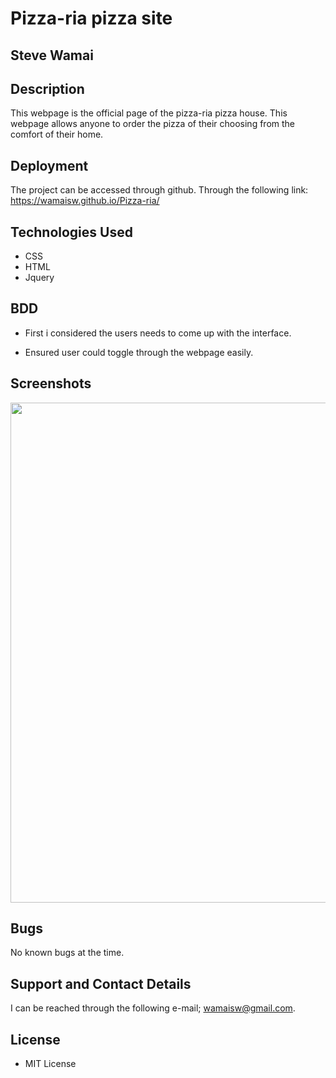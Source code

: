 # Pizza-ria pizza site

## Steve Wamai

## Description

This webpage is the official page of the pizza-ria pizza house.
This webpage allows anyone to order the pizza of their choosing from
the comfort of their home.

## Deployment

The project can be accessed through github.
Through the following link: <https://wamaisw.github.io/Pizza-ria/>

## Technologies Used

- CSS
- HTML
- Jquery

## BDD

- First i considered the users needs to come up with the interface.

- Ensured user could toggle through  the webpage easily.
  
## Screenshots

<img src="/images/Screenshot from 2019-11-11 13-56-58.png" height="800" width="600">


## Bugs

No known bugs at the time.

## Support and Contact Details

 I can be reached through the following e-mail; wamaisw@gmail.com.

## License

- MIT License
